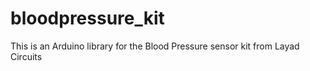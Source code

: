 # bloodpressure_kit
This is an Arduino library for the Blood Pressure sensor kit from Layad Circuits
